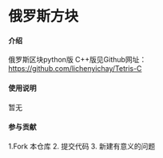 # 俄罗斯方块

#### 介绍
俄罗斯区块python版
C++版见Github网址：https://github.com/lichenyichay/Tetris-C


#### 使用说明
暂无

#### 参与贡献

1.Fork  本仓库
2.  提交代码
3.  新建有意义的问题
